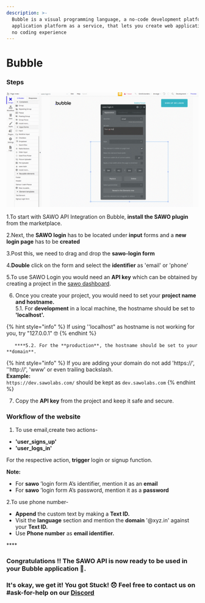 ```yaml
---
description: >-
  Bubble is a visual programming language, a no-code development platform and an
  application platform as a service, that lets you create web applications with
  no coding experience
---
```


# Bubble

### **Steps** 

![API Integration on Bubble Demo](../.gitbook/assets/bubble-gif.gif)

1.To start with SAWO API Integration on Bubble, **install the SAWO plugin** from the marketplace.

2.Next, the **SAWO login** has to be located under **input** forms and a **new login page** has to be **created**

3.Post this, we need to drag and drop the **sawo-login form**

4.**Double** click on the form and select the **identifier** as 'email' or 'phone'

5.To use SAWO Login you would need an **API key** which can be obtained by creating a project in the [sawo dashboard](https://dev.sawolabs.com/).

6.  Once you create your project, you would need to set your **project name and hostname.**  
    5.1. For **development** in a local machine, the hostname should be set to **'localhost'.**

{% hint style="info" %}
If using ''localhost" as hostname is not working for you, try "127.0.0.1" 🤓 
{% endhint %}

       ****5.2. For the **production**, the hostname should be set to your **domain**. 

{% hint style="info" %}
If you are adding your domain do not add 'https://', ''http://', 'www' or even trailing backslash.  
**Example:**  
`https://dev.sawolabs.com/` should be kept as `dev.sawolabs.com`
{% endhint %}

7. Copy the **API key** from the project and keep it safe and secure.

### **Workflow of the website**

1. To use email,create two actions-

* **'user\_signs\_up'**
* **'user\_logs\_in'**

For the respective action, **trigger** login or signup function.

**Note:**

* For **sawo** ’login form A’s identifier, mention it as an **email**
* For **sawo** ’login form A’s password, mention it as a **password**

2.To use phone number-

* **Append** the custom text by making a **Text ID.**
* Visit the **language** section and mention the **domain** '@xyz.in' against your **Text ID.**
* Use **Phone number** as **email identifier.** 

\*\*\*\*

### **Congratulations !! The SAWO API is now ready to be used in your Bubble application** 🤘**.**  

### It's okay, we get it! You got Stuck! 😞 Feel free to contact us on \#ask-for-help on our [Discord](https://discord.com/invite/TpnCfMUE5P)



